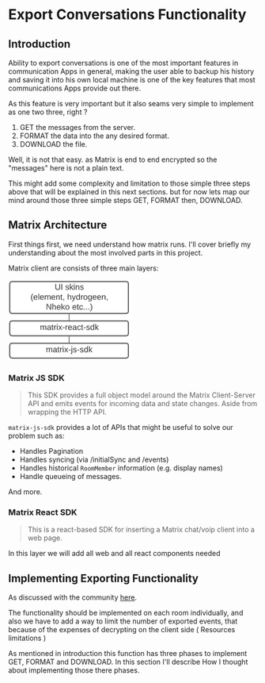 # Export Conversations Functionality

## Introduction

Ability to export conversations is one of the most important features in communication Apps in general, making the user able to backup his history and saving it into his own local machine is one of the key features that most communications Apps provide out there.

As this feature is very important but it also seams very simple to implement as one two three, right ?

1. GET the messages from the server.
2. FORMAT the data into the any desired format.
3. DOWNLOAD the file.

Well, it is not that easy. as Matrix is end to end encrypted so the "messages" here is not a plain text.

This might add some complexity and limitation to those simple three steps above that will be explained in this next sections. but for now lets map our mind around those three simple steps GET, FORMAT then, DOWNLOAD.


## Matrix Architecture

First things first, we need understand how matrix runs. I'll cover briefly my understanding about the most involved parts in this project.

Matrix client are consists of three main layers:

![Image 1](./assets/1.png)

### Matrix JS SDK
>This SDK provides a full object model around the Matrix Client-Server API and emits events for incoming data and state changes. Aside from wrapping the HTTP API.

`matrix-js-sdk` provides a lot of APIs that might be useful to solve our problem such as:

* Handles Pagination
* Handles syncing (via /initialSync and /events)
* Handles historical `RoomMember` information (e.g. display names)
* Handle queueing of messages.

And more.

### Matrix React SDK
> This is a react-based SDK for inserting a Matrix chat/voip client into a web page.

In this layer we will add all web and all react components needed

## Implementing Exporting Functionality


As discussed with the community [here](https://github.com/vector-im/element-web/issues/2630).

The functionality should be implemented on each room individually, and also we have to add a way to limit the number of exported events, that because of the expenses of decrypting on the client side ( Resources limitations )  

As mentioned in introduction this function has three phases to implement GET, FORMAT and DOWNLOAD.
In this section I'll describe How I thought about implementing those there phases.
